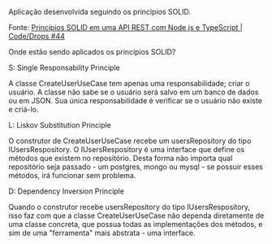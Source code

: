 Aplicação desenvolvida seguindo os princípios SOLID.

Fonte: [Princípios SOLID em uma API REST com Node.js e TypeScript | Code/Drops #44](https://www.youtube.com/watch?v=vAV4Vy4jfkc&ab_channel=Rocketseat)

Onde estão sendo aplicados os princípios SOLID?

S: Single Responsability Principle

A classe CreateUserUseCase tem apenas uma responsabilidade; criar o usuário. A classe não sabe se o usuário será salvo em um banco de dados ou em JSON. Sua única responsabilidade é verificar se o usuário não existe e criá-lo.

L: Liskov Substitution Principle

O construtor de CreateUserUseCase recebe um usersRepository do tipo IUsersRespository. O IUsersRespository é uma interface que define os métodos que existem no repositório. Desta forma não importa qual repositório seja passado - um postgres, mongo ou mysql - se possuir esses métodos, irá funcionar sem problema.

D: Dependency Inversion Principle

Quando o construtor recebe usersRepository do tipo IUsersRespository, isso faz com que a classe CreateUserUseCase não dependa diretamente de uma classe concreta, que possua todas as implementações dos métodos, e sim de uma "ferramenta" mais abstrata - uma interface.